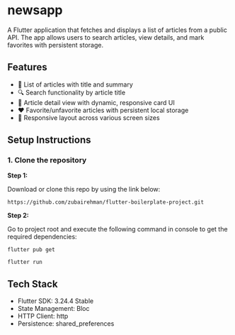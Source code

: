 # newsapp


A Flutter application that fetches and displays a list of articles from a public API. The app allows users to search articles, view details, and mark favorites with persistent storage.

## Features

- 📰 List of articles with title and summary
- 🔍 Search functionality by article title
- 📄 Article detail view with dynamic, responsive card UI
- ❤️ Favorite/unfavorite articles with persistent local storage
- 📱 Responsive layout across various screen sizes

## Setup Instructions

### 1. Clone the repository

**Step 1:**

Download or clone this repo by using the link below:

```
https://github.com/zubairehman/flutter-boilerplate-project.git
```

**Step 2:**

Go to project root and execute the following command in console to get the required dependencies:

```
flutter pub get 
```

```
flutter run
```


## Tech Stack
- Flutter SDK: 3.24.4 Stable 
- State Management: Bloc
- HTTP Client: http
- Persistence: shared_preferences
